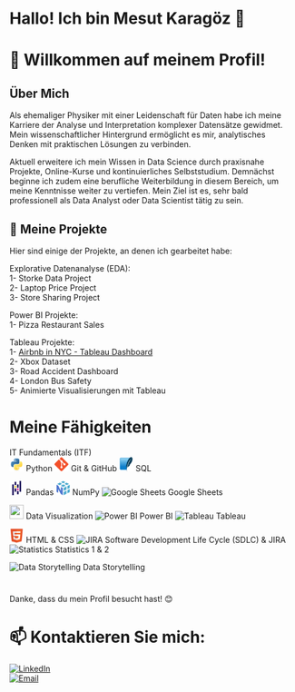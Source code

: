 
 #       Hallo! Ich bin Mesut Karagöz 👋
 
 # 🤝 Willkommen auf meinem Profil!
 
 
 
 ## Über Mich
 Als ehemaliger Physiker mit einer Leidenschaft für Daten habe ich meine Karriere der Analyse und Interpretation komplexer Datensätze gewidmet. 
 Mein wissenschaftlicher Hintergrund ermöglicht es mir, analytisches Denken mit praktischen Lösungen zu verbinden.
 
 Aktuell erweitere ich mein Wissen in Data Science durch praxisnahe Projekte, Online-Kurse und kontinuierliches Selbststudium.
 Demnächst beginne ich zudem eine berufliche Weiterbildung in diesem Bereich, um meine Kenntnisse weiter zu vertiefen.
 Mein Ziel ist es, sehr bald professionell als Data Analyst oder Data Scientist tätig zu sein.
 
 ## 💼 Meine Projekte
 Hier sind einige der Projekte, an denen ich gearbeitet habe: <br>
 
  Explorative Datenanalyse (EDA):  <br>
 1- Storke Data Project  <br>
 2- Laptop Price Project  <br>
 3- Store Sharing Project  <br>
 
 Power BI Projekte:  <br>
 1- Pizza Restaurant Sales  <br>
 
  Tableau Projekte:   <br>
 1- [Airbnb in NYC - Tableau Dashboard](https://public.tableau.com/app/profile/mesut.karag.z/viz/AirbnbinNYC_17506109078190/Story2) <br>
 2- Xbox Dataset  <br>
 3- Road Accident Dashboard  <br>
 4- London Bus Safety  <br>
 5- Animierte Visualisierungen mit Tableau   <br>
 
 # Meine Fähigkeiten  <br>
 IT Fundamentals (ITF)  <br>
 <img src="https://raw.githubusercontent.com/devicons/devicon/master/icons/python/python-original.svg" alt="Python" width="25" height="25"/> Python      <img src="https://raw.githubusercontent.com/devicons/devicon/master/icons/git/git-original.svg" alt="Git" width="25" height="25"/> Git & GitHub     <img src="https://raw.githubusercontent.com/devicons/devicon/master/icons/sqlite/sqlite-original.svg" alt="SQL" width="25" height="25"/> SQL   <br>


 <img src="https://raw.githubusercontent.com/devicons/devicon/master/icons/pandas/pandas-original.svg" alt="Pandas" width="25" height="25"/> Pandas     <img src="https://raw.githubusercontent.com/devicons/devicon/master/icons/numpy/numpy-original.svg" alt="NumPy" width="25"   height="25"/> NumPy     <img src="https://img.icons8.com/?size=100&id=qrAVeBIrsjod&format=png&color=000000" alt="Google Sheets" width="40" height="40"/>  Google Sheets  <br>   


 <img src="https://img.icons8.com/?size=100&id=DA7Uf0dS4b0r&format=png&color=000000" width="25" height="25"/> Data Visualization    <img src="https://img.icons8.com/?size=100&id=3sGOUDo9nJ4k&format=png&color=000000" alt="Power BI" width="40" height="40"/>  Power BI     <img src="https://img.icons8.com/?size=100&id=9Kvi1p1F0tUo&format=png&color=000000" alt="Tableau" width="40" height="40"/> Tableau  <br> 
 

 <img src="https://raw.githubusercontent.com/devicons/devicon/master/icons/html5/html5-original.svg" alt="HTML5" width="25" height="25"/> HTML & CSS       <img src="https://img.icons8.com/?size=100&id=6aZUcUt6WjzU&format=png&color=000000" alt="JIRA" width="40" height="40"/>
 Software Development Life Cycle (SDLC) & JIRA  <img src="https://img.icons8.com/ios/50/000000/graph.png" alt="Statistics" width="40" height="40"/>  Statistics 1 & 2   <br>
 

 <img src="https://img.icons8.com/?size=100&id=rKKHpdlXFjhy&format=png&color=000000" alt="Data Storytelling" width="40" height="40"/> Data Storytelling

 
 # 
 Danke, dass du mein Profil besucht hast! 😊 
 
 # 📫 Kontaktieren Sie mich:
 
 
 [![LinkedIn](https://img.shields.io/badge/LinkedIn-blue?logo=linkedin&style=for-the-badge)](https://www.linkedin.com/in/mesut-karag%C3%B6z-181733260/)  
 [![Email](https://img.shields.io/badge/Email-red?logo=gmail&style=for-the-badge)](mailto:mesutkrgz65@gmail.com)

